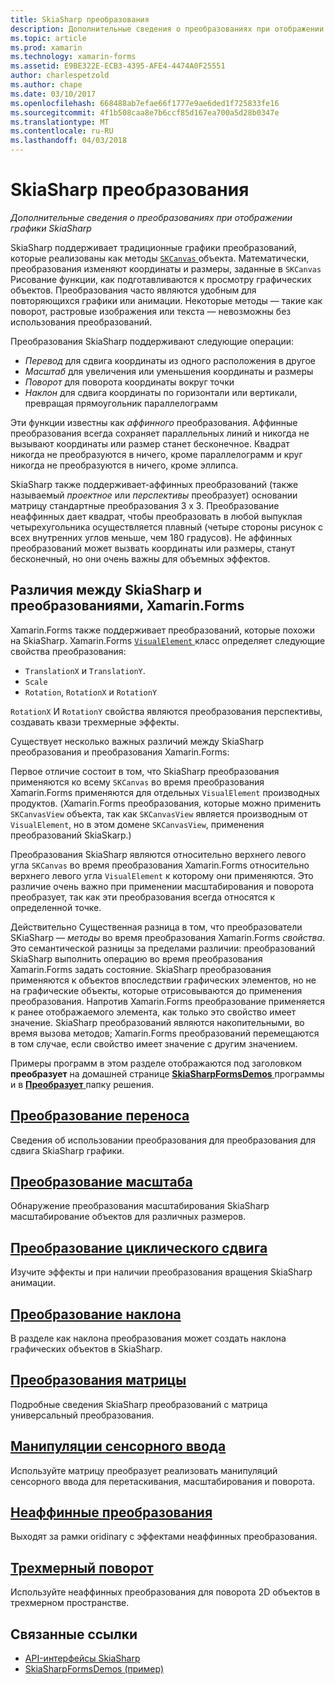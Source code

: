 ```yaml
---
title: SkiaSharp преобразования
description: Дополнительные сведения о преобразованиях при отображении графики SkiaSharp
ms.topic: article
ms.prod: xamarin
ms.technology: xamarin-forms
ms.assetid: E9BE322E-ECB3-4395-AFE4-4474A0F25551
author: charlespetzold
ms.author: chape
ms.date: 03/10/2017
ms.openlocfilehash: 668488ab7efae66f1777e9ae6ded1f725833fe16
ms.sourcegitcommit: 4f1b508caa8e7b6ccf85d167ea700a5d28b0347e
ms.translationtype: MT
ms.contentlocale: ru-RU
ms.lasthandoff: 04/03/2018
---
```

# <a name="skiasharp-transforms"></a>SkiaSharp преобразования

_Дополнительные сведения о преобразованиях при отображении графики SkiaSharp_

SkiaSharp поддерживает традиционные графики преобразований, которые реализованы как методы [ `SKCanvas` ](https://developer.xamarin.com/api/type/SkiaSharp.SKCanvas/) объекта. Математически, преобразования изменяют координаты и размеры, заданные в `SKCanvas` Рисование функции, как подготавливаются к просмотру графических объектов. Преобразования часто являются удобным для повторяющихся графики или анимации. Некоторые методы &mdash; такие как поворот, растровые изображения или текста &mdash; невозможны без использования преобразований.

Преобразования SkiaSharp поддерживают следующие операции:

- *Перевод* для сдвига координаты из одного расположения в другое
- *Масштаб* для увеличения или уменьшения координаты и размеры
- *Поворот* для поворота координаты вокруг точки
- *Наклон* для сдвига координаты по горизонтали или вертикали, превращая прямоугольник параллелограмм

Эти функции известны как *аффинного* преобразования. Аффинные преобразования всегда сохраняет параллельных линий и никогда не вызывают координаты или размер станет бесконечное. Квадрат никогда не преобразуются в ничего, кроме параллелограмм и круг никогда не преобразуются в ничего, кроме эллипса.

SkiaSharp также поддерживает-аффинных преобразований (также называемый *проектное* или *перспективы* преобразует) основании матрицу стандартные преобразования 3 x 3. Преобразование неаффинных дает квадрат, чтобы преобразовать в любой выпуклая четырехугольника осуществляется плавный (четыре стороны рисунок с всех внутренних углов меньше, чем 180 градусов). Не аффинных преобразований может вызвать координаты или размеры, станут бесконечный, но они очень важны для объемных эффектов.

## <a name="differences-between-skiasharp-and-xamarinforms-transforms"></a>Различия между SkiaSharp и преобразованиями, Xamarin.Forms

Xamarin.Forms также поддерживает преобразований, которые похожи на SkiaSharp. Xamarin.Forms [ `VisualElement` ](https://developer.xamarin.com/api/type/Xamarin.Forms.VisualElement/) класс определяет следующие свойства преобразования:

- `TranslationX` и `TranslationY`.
- `Scale`
- `Rotation`, `RotationX` и `RotationY`

`RotationX` И `RotationY` свойства являются преобразования перспективы, создавать квази трехмерные эффекты.

Существует несколько важных различий между SkiaSharp преобразования и преобразования Xamarin.Forms:

Первое отличие состоит в том, что SkiaSharp преобразования применяются ко всему `SKCanvas` во время преобразования Xamarin.Forms применяются для отдельных `VisualElement` производных продуктов. (Xamarin.Forms преобразования, которые можно применить `SKCanvasView` объекта, так как `SKCanvasView` является производным от `VisualElement`, но в этом домене `SKCanvasView`, применения преобразований SkiaSkarp.)

Преобразования SkiaSharp являются относительно верхнего левого угла `SKCanvas` во время преобразования Xamarin.Forms относительно верхнего левого угла `VisualElement` к которому они применяются. Это различие очень важно при применении масштабирования и поворота преобразует, так как эти преобразования всегда относятся к определенной точке.

Действительно Существенная разница в том, что преобразователи SKiaSharp — *методы* во время преобразования Xamarin.Forms *свойства*. Это семантической разницы за пределами различии: преобразований SkiaSharp выполнить операцию во время преобразования Xamarin.Forms задать состояние. SkiaSharp преобразования применяются к объектов впоследствии графических элементов, но не на графические объекты, которые отрисовываются до применения преобразования. Напротив Xamarin.Forms преобразование применяется к ранее отображаемого элемента, как только это свойство имеет значение. SkiaSharp преобразований являются накопительными, во время вызова методов; Xamarin.Forms преобразований перемещаются в том случае, если свойство имеет значение с другим значением.

Примеры программ в этом разделе отображаются под заголовком **преобразует** на домашней странице [ **SkiaSharpFormsDemos** ](https://developer.xamarin.com/samples/xamarin-forms/SkiaSharpForms/Demos/) программы и в [ **Преобразует** ](https://github.com/xamarin/xamarin-forms-samples/tree/master/SkiaSharpForms/SkiaSharpFormsDemos/SkiaSharpFormsDemos/SkiaSharpFormsDemos/Transforms) папку решения.

## <a name="the-translate-transformtranslatemd"></a>[Преобразование переноса](translate.md)

Сведения об использовании преобразования для преобразования для сдвига SkiaSharp графики.

## <a name="the-scale-transformscalemd"></a>[Преобразование масштаба](scale.md)

Обнаружение преобразования масштабирования SkiaSharp масштабирование объектов для различных размеров.

## <a name="the-rotate-transformrotatemd"></a>[Преобразование циклического сдвига](rotate.md)

Изучите эффекты и при наличии преобразования вращения SkiaSharp анимации.

## <a name="the-skew-transformskewmd"></a>[Преобразование наклона](skew.md)

В разделе как наклона преобразования может создать наклона графических объектов в SkiaSharp.

## <a name="matrix-transformsmatrixmd"></a>[Преобразования матрицы](matrix.md)

Подробные сведения SkiaSharp преобразований с матрица универсальный преобразования.

## <a name="touch-manipulationstouchmd"></a>[Манипуляции сенсорного ввода](touch.md)

Используйте матрицу преобразует реализовать манипуляций сенсорного ввода для перетаскивания, масштабирования и поворота.

## <a name="non-affine-transformsnon-affinemd"></a>[Неаффинные преобразования](non-affine.md)

Выходят за рамки oridinary с эффектами неаффинных преобразования.

## <a name="3d-rotation3d-rotationmd"></a>[Трехмерный поворот](3d-rotation.md)

Используйте неаффинных преобразования для поворота 2D объектов в трехмерном пространстве.


## <a name="related-links"></a>Связанные ссылки

- [API-интерфейсы SkiaSharp](https://developer.xamarin.com/api/root/SkiaSharp/)
- [SkiaSharpFormsDemos (пример)](https://developer.xamarin.com/samples/xamarin-forms/SkiaSharpForms/Demos/)
